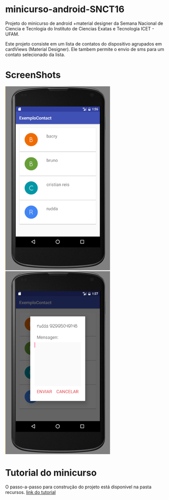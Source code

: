 

# minicurso-android-SNCT16
Projeto do minicurso de android +material designer da Semana Nacional de Ciencia e Tecnlogia do Instituto de Ciencias Exatas e Tecnologia ICET - UFAM.


Este projeto consiste em um lista de contatos do dispositivo agrupados em cardViews (Material Designer).
Ele tambem permite o envio de sms para um contato selecionado da lista.



# ScreenShots

![screeshot1](recursos/imgs/capturar1.PNG) ![screeshot2](recursos/imgs/Capturar2.PNG)




# Tutorial do minicurso 

O passo-a-passo para construção do projeto está disponivel na pasta recursos.
<a href= "https://github.com/rudda/minicurso-android-SNCT16/tree/master/recursos/tutorial"> link do tutorial </a>


